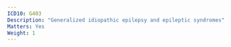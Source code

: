 ```yaml
---
ICD10: G403
Description: "Generalized idiopathic epilepsy and epileptic syndromes"
Matters: Yes
Weight: 1
---
```


